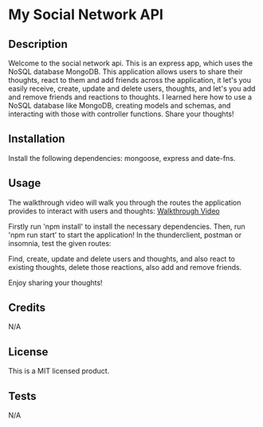 # My Social Network API

## Description

Welcome to the social network api. This is an express app, which uses the NoSQL database MongoDB.
This application allows users to share their thoughts, react to them and add friends across the application, it let's you easily receive, create, update and delete users, thoughts, and let's you add and remove friends and reactions to thoughts.
I learned here how to use a NoSQL database like MongoDB, creating models and schemas, and interacting with those with controller functions.
Share your thoughts!

## Installation

Install the following dependencies: mongoose, express and date-fns. 

## Usage

The walkthrough video will walk you through the routes the application provides to interact with users and thoughts:
[Walkthrough Video](https://drive.google.com/file/d/1FfFFYJheWD2tk9HWz4Ra5fbUFJvjF424/view)

Firstly run 'npm install' to install the necessary dependencies.
Then, run 'npm run start' to start the application!
In the thunderclient, postman or insomnia, test the given routes:

Find, create, update and delete users and thoughts, and also react to existing thoughts, delete those reactions, also add and remove friends.

Enjoy sharing your thoughts!

## Credits

N/A

## License

This is a MIT licensed product.


## Tests

N/A
